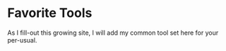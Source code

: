 # Favorite Tools
As I fill-out this growing site, I will add my common tool set here for your per-usual.